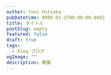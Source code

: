 ```yaml
---
author: Yuni Hutsuka
pubDatetime: 0000-01-1T00:00:00.400Z
title: タイトル
postSlug: empty
featured: false
draft: true
tags:
  - blog-ブログ
ogImage: ""
description: 概要
---
```

